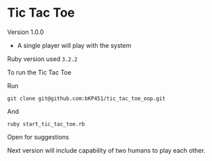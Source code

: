 # Tic Tac Toe

Version 1.0.0 

- A single player will play with the system


Ruby version used
`3.2.2`

To run the Tic Tac Toe

Run 

`git clone git@github.com:bKP451/tic_tac_toe_oop.git`

And

`ruby start_tic_tac_toe.rb`



Open for suggestions

Next version will include capability of two humans to play each other.

